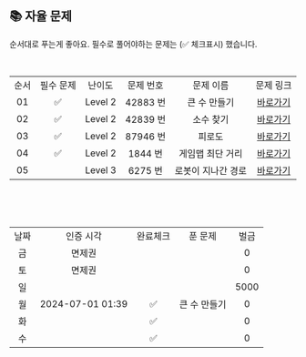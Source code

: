 
## 📚 자율 문제

순서대로 푸는게 좋아요.
필수로 풀어야하는 문제는 (✅ 체크표시) 했습니다.

<br/>
<table>
  <tr>
    <td align="center">순서</td>
    <td align="center">필수 문제</td>
    <td align="center">난이도</td>
    <td align="center">문제 번호</td>
    <td align="center">문제 이름</td>
    <td align="center">문제 링크</td>
  </tr>
   <tr>
    <td align="center">01</td>
    <td align="center">✅</td>
    <td align="center">Level 2</td>
    <td align="center">42883 번</td>
    <td align="center">큰 수 만들기</td>
    <td align="center"><a href="https://school.programmers.co.kr/learn/courses/30/lessons/42883">바로가기</a></td>
  </tr>
   <tr>
    <td align="center">02</td>
    <td align="center">✅</td>
    <td align="center">Level 2</td>
    <td align="center">42839 번</td>
    <td align="center">소수 찾기</td>
    <td align="center"><a href="https://school.programmers.co.kr/learn/courses/30/lessons/42839">바로가기</a></td>
  </tr>
  <tr>
    <td align="center">03</td>
    <td align="center">✅</td>
    <td align="center">Level 2</td>
    <td align="center">87946 번</td>
    <td align="center">피로도</td>
    <td align="center"><a href="https://school.programmers.co.kr/learn/courses/30/lessons/87946">바로가기</a></td>
  </tr>
   <tr>
    <td align="center">04</td>
    <td align="center">✅</td>
    <td align="center">Level 2</td>
    <td align="center">1844 번</td>
    <td align="center">게임맵 최단 거리</td>
    <td align="center"><a href="https://school.programmers.co.kr/learn/courses/30/lessons/1844">바로가기</a></td>
  </tr>
     <tr>
    <td align="center">05</td>
    <td align="center"></td>
    <td align="center">Level 3</td>
    <td align="center">6275 번</td>
    <td align="center">로봇이 지나간 경로</td>
    <td align="center"><a href="https://softeer.ai/practice/6275">바로가기</a></td>
  </tr>
</table>
<br/><br/>


<br>

<table>
  <tr>
    <td align="center">날짜</td>
    <td align="center">인증 시각</td>
    <td align="center">완료체크</td>
    <td align="center">푼 문제</td>
    <td align="center">벌금</td>
  </tr>
    <tr>
    <td align="center">금</td>
    <td align="center">면제권</td>
    <td align="center"></td>
    <td align="center"></td>
    <td align="center">0</td>
  </tr>
   <tr>
    <td align="center">토</td>
    <td align="center">면제권</td>
    <td align="center"></td>
    <td align="center"></td>
    <td align="center">0</td>
  </tr>
  <tr>
    <td align="center">일</td>
    <td align="center"></td>
    <td align="center"></td>
    <td align="center"></td>
    <td align="center">5000</td>
  </tr>
  <tr>
    <td align="center">월</td>
    <td align="center">2024-07-01 01:39</td>
    <td align="center">✅</td>
    <td align="center">큰 수 만들기</td>
    <td align="center">0</td>
  </tr>
  <tr>
    <td align="center">화</td>
    <td align="center"></td>
    <td align="center">✅</td>
    <td align="center"></td>
    <td align="center">0</td>
  </tr>
  <tr>
    <td align="center">수</td>
    <td align="center"></td>
    <td align="center">✅</td>
    <td align="center"></td>
    <td align="center">0</td>
  </tr>
</table>
